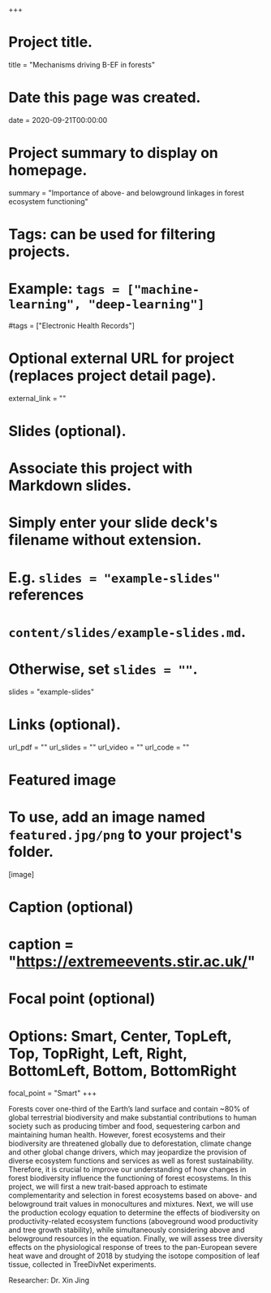+++
# Project title.
title = "Mechanisms driving B-EF in forests"

# Date this page was created.
date = 2020-09-21T00:00:00

# Project summary to display on homepage.
summary = "Importance of above- and belowground linkages in forest ecosystem functioning"

# Tags: can be used for filtering projects.
# Example: `tags = ["machine-learning", "deep-learning"]`
#tags = ["Electronic Health Records"]

# Optional external URL for project (replaces project detail page).
external_link = ""

# Slides (optional).
#   Associate this project with Markdown slides.
#   Simply enter your slide deck's filename without extension.
#   E.g. `slides = "example-slides"` references 
#   `content/slides/example-slides.md`.
#   Otherwise, set `slides = ""`.
slides = "example-slides"

# Links (optional).
url_pdf = ""
url_slides = ""
url_video = ""
url_code = ""


# Featured image
# To use, add an image named `featured.jpg/png` to your project's folder. 
[image]
  # Caption (optional)
  # caption = "https://extremeevents.stir.ac.uk/"
  
  # Focal point (optional)
  # Options: Smart, Center, TopLeft, Top, TopRight, Left, Right, BottomLeft, Bottom, BottomRight
  focal_point = "Smart"
+++

Forests cover one-third of the Earth’s land surface and contain ~80% of global terrestrial biodiversity and make substantial contributions to human society such as producing timber and food, sequestering carbon and maintaining human health. However, forest ecosystems and their biodiversity are threatened globally due to deforestation, climate change and other global change drivers, which may jeopardize the provision of diverse ecosystem functions and services as well as forest sustainability. Therefore, it is crucial to improve our understanding of how changes in forest biodiversity influence the functioning of forest ecosystems. In this project, we will first a new trait-based approach to estimate complementarity and selection in forest ecosystems based on above- and belowground trait values in monocultures and mixtures. Next, we will use the production ecology equation to determine the effects of biodiversity on productivity-related ecosystem functions (aboveground wood productivity and tree growth stability), while simultaneously considering above and belowground resources in the equation. Finally, we will assess tree diversity effects on the physiological response of trees to the pan-European severe heat wave and drought of 2018 by studying the isotope composition of leaf tissue, collected in TreeDivNet experiments.

Researcher: Dr. Xin Jing
